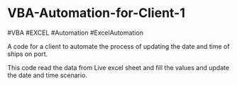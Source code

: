 # VBA-Automation-for-Client-1

#VBA #EXCEL #Automation #ExcelAutomation

A code for a client to automate the process of updating the date and time of ships on port.

This code read the data from Live excel sheet and fill the values and update the date and time scenario.

